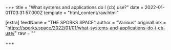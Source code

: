 
+++
title = "What systems and applications do I (cb) use?"
date = 2022-01-01T03:31:57.000Z
template = "html_content/raw.html"

[extra]
feedName = "THE SPORKS SPACE"
author = "Various"
originalLink = "https://sporks.space/2022/01/01/what-systems-and-applications-do-i-cb-use/"
raw = ""

+++


